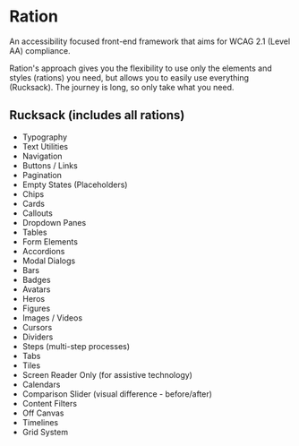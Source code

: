 # Ration
An accessibility focused front-end framework that aims for WCAG 2.1 (Level AA) compliance. 

Ration's approach gives you the flexibility to use only the elements and styles (rations) you need, but allows you to easily use everything (Rucksack). The journey is long, so only take what you need. 

## Rucksack (includes all rations)

+ Typography
+ Text Utilities
+ Navigation
+ Buttons / Links
+ Pagination
+ Empty States (Placeholders)
+ Chips
+ Cards
+ Callouts
+ Dropdown Panes
+ Tables
+ Form Elements
+ Accordions
+ Modal Dialogs
+ Bars
+ Badges
+ Avatars
+ Heros
+ Figures
+ Images / Videos
+ Cursors
+ Dividers
+ Steps (multi-step processes)
+ Tabs
+ Tiles
+ Screen Reader Only (for assistive technology)
+ Calendars
+ Comparison Slider (visual difference - before/after)
+ Content Filters
+ Off Canvas
+ Timelines
+ Grid System

